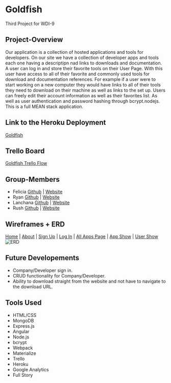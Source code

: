 # Goldfish
Third Project for WDI-9

## Project-Overview

Our application is a collection of hosted applications and tools for developers. On our site we have a collection of developer apps and tools each one having a descriptipn nad links to downloads and documentation. A user can log in and store their favorite tools on their User Page. With this user have access to all of their favorite and commonly used tools for download and documentation references. For example if a user were to start working on a new computer they would have links to all of their tools they need to download on their machine as well as links to the set up. Users can freely edit their account information as well as their favorites list. As well as user authentication and password hashing through bcrypt.nodejs. This is a full MEAN stack application.

## Link to the Heroku Deployment
[Goldfish](https://dry-sands-98107.herokuapp.com)

## Trello Board
[Goldfish Trello Flow](https://trello.com/b/qyuPNOx6/goldfish)

## Group-Members
- Felicia
	[Github](https://github.com/neysa21) |
	[Website](http://feliciadev.bitballoon.com/)
- Ryan
	[Github](https://github.com/Ryan-Wilkinson) |
	[Website](http://ryan-wilkinson.bitballoon.com/)
- Lanchana
	[Github](https://github.com/lanchana) |
	[Website](//)
- Rush
	[Github](https://github.com/RushMyers) |
	[Website](http://rushdavidmyers.bitballoon.com/)

## Wireframes + ERD
  [Home](http://i.imgur.com/pZP4yTA.jpg) |
  [About](http://i.imgur.com/NMbymDu.jpg) |
  [Sign Up](http://i.imgur.com/6lYMYjk.jpg) |
  [Log In](http://i.imgur.com/oSfBuUe.jpg) |
  [All Apps Page](http://i.imgur.com/kWK3WT1.jpg) |
  [App Show](http://i.imgur.com/hjLQkMb.jpg) |
  [User Show](http://i.imgur.com/mdl0DQ3.jpg)
  ![ERD](http://i.imgur.com/dwnk5W8.jpg)

## Future Developements
- Company/Developer sign in.
- CRUD functionality for Company/Developer.
- Ability to download straight from the website and not have to navigate to the download URL.

## Tools Used
- HTML/CSS
- MongoDB
- Express.js
- Angular
- Node.js
- bcrypt
- Webpack
- Materialize
- Trello
- Heroku
- Google Analytics
- Full Story
